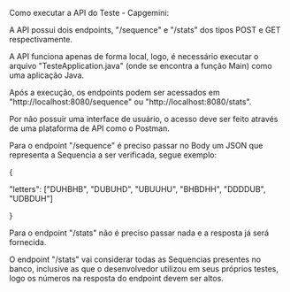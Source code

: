 Como executar a API do Teste - Capgemini:

A API possui dois endpoints, "/sequence" e "/stats" dos tipos POST e GET respectivamente.

A API funciona apenas de forma local, logo, é necessário executar o arquivo "TesteApplication.java" (onde se encontra a função Main) como uma aplicação Java.

Após a execução, os endpoints podem ser acessados em "http://localhost:8080/sequence" ou "http://localhost:8080/stats".

Por não possuir uma interface de usuário, o acesso deve ser feito através de uma plataforma de API como o Postman.

Para o endpoint "/sequence" é preciso passar no Body um JSON que representa a Sequencia a ser verificada, segue exemplo:

{

"letters": ["DUHBHB", "DUBUHD", "UBUUHU", "BHBDHH", "DDDDUB", "UDBDUH"]

}

Para o endpoint "/stats" não é preciso passar nada e a resposta já será fornecida.

O endpoint "/stats" vai considerar todas as Sequencias presentes no banco, inclusive as que o desenvolvedor utilizou em seus próprios testes, logo os números
na resposta do endpoint devem ser altos.